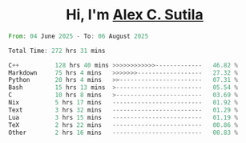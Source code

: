 <h1 align="center">Hi, I'm <a href="https://github.com/alexsutila" target="blank">Alex C. Sutila</a></h1>

<!--START_SECTION:waka-->

```rust
From: 04 June 2025 - To: 06 August 2025

Total Time: 272 hrs 31 mins

C++          128 hrs 40 mins >>>>>>>>>>>>-------------   46.82 %
Markdown     75 hrs 4 mins   >>>>>>>------------------   27.32 %
Python       20 hrs 4 mins   >>-----------------------   07.31 %
Bash         15 hrs 13 mins  >------------------------   05.54 %
C            10 hrs 8 mins   >------------------------   03.69 %
Nix          5 hrs 17 mins   -------------------------   01.92 %
Text         3 hrs 32 mins   -------------------------   01.29 %
Lua          3 hrs 15 mins   -------------------------   01.19 %
TeX          2 hrs 22 mins   -------------------------   00.86 %
Other        2 hrs 16 mins   -------------------------   00.83 %
```

<!--END_SECTION:waka-->
